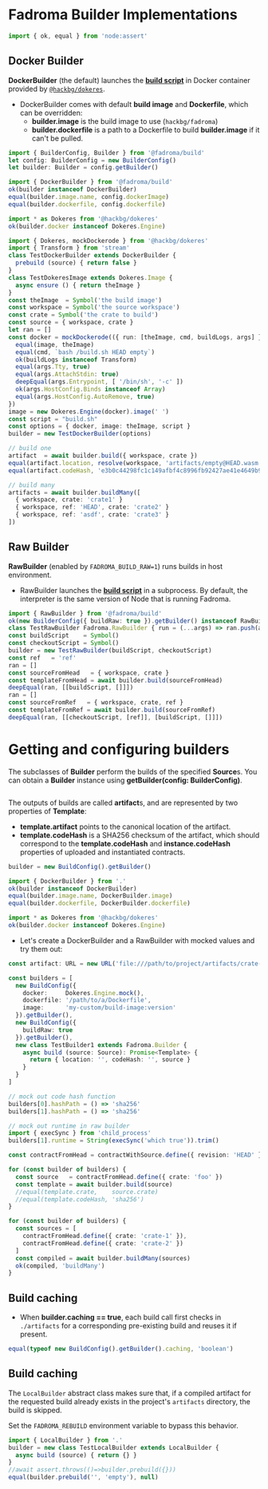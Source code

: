# Fadroma Builder Implementations

```typescript
import { ok, equal } from 'node:assert'
```

## Docker Builder

**DockerBuilder** (the default) launches the [**build script**](./build.impl.mjs)
in Docker container provided by [`@hackbg/dokeres`](https://www.npmjs.com/package/@hackbg/dokeres).

* DockerBuilder comes with default **build image** and **Dockerfile**,
  which can be overridden:
  * **builder.image** is the build image to use (`hackbg/fadroma`)
  * **builder.dockerfile** is a path to a Dockerfile to build **builder.image** if it can't be pulled.

```typescript
import { BuilderConfig, Builder } from '@fadroma/build'
let config: BuilderConfig = new BuilderConfig()
let builder: Builder = config.getBuilder()

import { DockerBuilder } from '@fadroma/build'
ok(builder instanceof DockerBuilder)
equal(builder.image.name, config.dockerImage)
equal(builder.dockerfile, config.dockerfile)

import * as Dokeres from '@hackbg/dokeres'
ok(builder.docker instanceof Dokeres.Engine)

import { Dokeres, mockDockerode } from '@hackbg/dokeres'
import { Transform } from 'stream'
class TestDockerBuilder extends DockerBuilder {
  prebuild (source) { return false }
}
class TestDokeresImage extends Dokeres.Image {
  async ensure () { return theImage }
}
const theImage  = Symbol('the build image')
const workspace = Symbol('the source workspace')
const crate = Symbol('the crate to build')
const source = { workspace, crate }
let ran = []
const docker = mockDockerode(({ run: [theImage, cmd, buildLogs, args] }) {
  equal(image, theImage)
  equal(cmd, `bash /build.sh HEAD empty`)
  ok(buildLogs instanceof Transform)
  equal(args.Tty, true)
  equal(args.AttachStdin: true)
  deepEqual(args.Entrypoint, [ '/bin/sh', '-c' ])
  ok(args.HostConfig.Binds instanceof Array)
  equal(args.HostConfig.AutoRemove, true)
})
image = new Dokeres.Engine(docker).image(' ')
const script = "build.sh"
const options = { docker, image: theImage, script }
builder = new TestDockerBuilder(options)

// build one
artifact  = await builder.build({ workspace, crate })
equal(artifact.location, resolve(workspace, 'artifacts/empty@HEAD.wasm'))
equal(artifact.codeHash, 'e3b0c44298fc1c149afbf4c8996fb92427ae41e4649b934ca495991b7852b855')

// build many
artifacts = await builder.buildMany([
  { workspace, crate: 'crate1' }
  { workspace, ref: 'HEAD', crate: 'crate2' }
  { workspace, ref: 'asdf', crate: 'crate3' }
])
```

## Raw Builder

**RawBuilder** (enabled by `FADROMA_BUILD_RAW=1`) runs builds in host environment.

* RawBuilder launches the [**build script**](./build.impl.mjs) in a subprocess.
  By default, the interpreter is the same version of Node that is running Fadroma.

```typescript
import { RawBuilder } from '@fadroma/build'
ok(new BuilderConfig({ buildRaw: true }).getBuilder() instanceof RawBuilder)
class TestRawBuilder Fadroma.RawBuilder { run = (...args) => ran.push(args) }
const buildScript    = Symbol()
const checkoutScript = Symbol()
builder = new TestRawBuilder(buildScript, checkoutScript)
const ref   = 'ref'
ran = []
const sourceFromHead   = { workspace, crate }
const templateFromHead = await builder.build(sourceFromHead)
deepEqual(ran, [[buildScript, []]])
ran = []
const sourceFromRef   = { workspace, crate, ref }
const templateFromRef = await builder.build(sourceFromRef)
deepEqual(ran, [[checkoutScript, [ref]], [buildScript, []]])
```

# Getting and configuring builders

The subclasses of **Builder** perform the builds of the specified **Source**s.
You can obtain a **Builder** instance using **getBuilder(config: BuilderConfig)**.

```typescript
```

The outputs of builds are called **artifact**s, and are represented by two properties
of **Template**:
  * **template.artifact** points to the canonical location of the artifact.
  * **template.codeHash** is a SHA256 checksum of the artifact, which should correspond
    to the **template.codeHash** and **instance.codeHash** properties of uploaded and
    instantiated contracts.

```typescript
builder = new BuildConfig().getBuilder()

import { DockerBuilder } from '.'
ok(builder instanceof DockerBuilder)
equal(builder.image.name, DockerBuilder.image)
equal(builder.dockerfile, DockerBuilder.dockerfile)

import * as Dokeres from '@hackbg/dokeres'
ok(builder.docker instanceof Dokeres.Engine)
```

* Let's create a DockerBuilder and a RawBuilder with mocked values and try them out:

```typescript
const artifact: URL = new URL('file:///path/to/project/artifacts/crate-1@HEAD.wasm')

const builders = [
  new BuildConfig({
    docker:     Dokeres.Engine.mock(),
    dockerfile: '/path/to/a/Dockerfile',
    image:      'my-custom/build-image:version'
  }).getBuilder(),
  new BuildConfig({
    buildRaw: true
  }).getBuilder(),
  new class TestBuilder1 extends Fadroma.Builder {
    async build (source: Source): Promise<Template> {
      return { location: '', codeHash: '', source }
    }
  }
]

// mock out code hash function
builders[0].hashPath = () => 'sha256'
builders[1].hashPath = () => 'sha256'

// mock out runtime in raw builder
import { execSync } from 'child_process'
builders[1].runtime = String(execSync('which true')).trim()

const contractFromHead = contractWithSource.define({ revision: 'HEAD' })

for (const builder of builders) {
  const source   = contractFromHead.define({ crate: 'foo' })
  const template = await builder.build(source)
  //equal(template.crate,    source.crate)
  //equal(template.codeHash, 'sha256')
}

for (const builder of builders) {
  const sources = [
    contractFromHead.define({ crate: 'crate-1' }),
    contractFromHead.define({ crate: 'crate-2' })
  ]
  const compiled = await builder.buildMany(sources)
  ok(compiled, 'buildMany')
}
```

## Build caching

* When **builder.caching == true**, each build call first checks in `./artifacts`
  for a corresponding pre-existing build and reuses it if present.

```typescript
equal(typeof new BuildConfig().getBuilder().caching, 'boolean')
```

## Build caching

The `LocalBuilder` abstract class makes sure that,
if a compiled artifact for the requested build
already exists in the project's `artifacts` directory,
the build is skipped.

Set the `FADROMA_REBUILD` environment variable to bypass this behavior.

```typescript
import { LocalBuilder } from '.'
builder = new class TestLocalBuilder extends LocalBuilder {
  async build (source) { return {} }
}
//await assert.throws(()=>builder.prebuild({}))
equal(builder.prebuild('', 'empty'), null)
```
